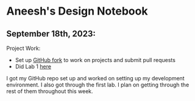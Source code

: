 # Aneesh's Design Notebook

## September 18th, 2023:

Project Work:
- Set up [GitHub fork](https://github.com/aminoa/nyu-processor-design.github.io) to work on projects and submit pull requests
- Did Lab 1 [here](https://github.com/aminoa/proc-design/tree/main/labs/lab1)

I got my GitHub repo set up and worked on setting up my development environment. I also got through the first lab. I plan on getting through the rest of them throughout this week. 
